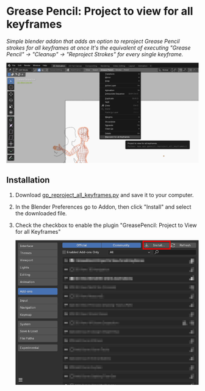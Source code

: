 # Grease Pencil: Project to view for all keyframes

*Simple blender addon that adds an option to reproject Grease Pencil strokes for all keyframes at once
It's the equivalent of executing "Grease Pencil" -> "Cleanup" -> "Reproject Strokes" for every single keyframe.*

![Showcase Picture](./showcase.png)

## Installation

1. Download <a href="https://raw.githubusercontent.com/theCalcaholic/blender_gp_reproject_all_keyframes/main/gp_reproject_all_keyframes.py" download>gp_reproject_all_keyframes.py</a>
and save it to your computer.
2. In the Blender Preferences go to Addon, then click "Install" and select the downloaded file.
3. Check the checkbox to enable the plugin "GreasePencil: Project to View for all Keyframes"

    ![Blender addon preferences](./blender_addon_settings.png)